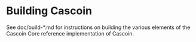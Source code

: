 Building Cascoin
================

See doc/build-*.md for instructions on building the various
elements of the Cascoin Core reference implementation of Cascoin.
